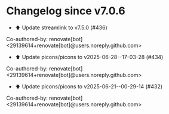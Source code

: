 # Changelog since v7.0.6
- ⬆️ Update streamlink to v7.5.0 (#436)

Co-authored-by: renovate[bot] <29139614+renovate[bot]@users.noreply.github.com> 
- ⬆️ Update picons/picons to v2025-06-28--17-03-28 (#434)

Co-authored-by: renovate[bot] <29139614+renovate[bot]@users.noreply.github.com> 
- ⬆️ Update picons/picons to v2025-06-21--00-29-14 (#432)

Co-authored-by: renovate[bot] <29139614+renovate[bot]@users.noreply.github.com> 
